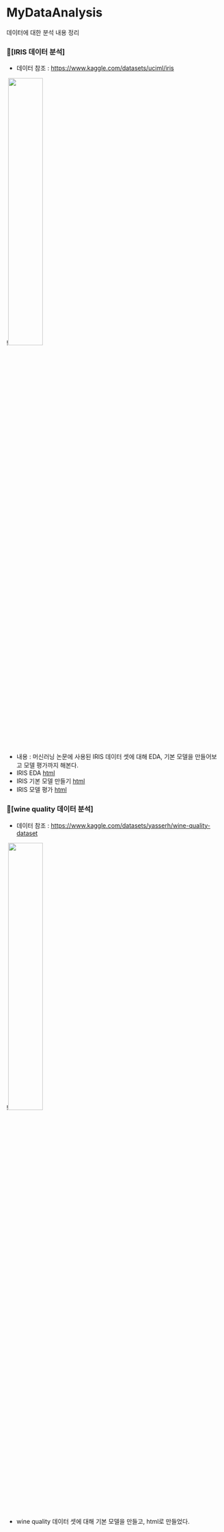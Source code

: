 # MyDataAnalysis
데이터에 대한 분석 내용 정리

### 🌼[IRIS 데이터 분석]
  * 데이터 참조 : https://www.kaggle.com/datasets/uciml/iris
  
!<img src="https://user-images.githubusercontent.com/106807456/183677767-c865c645-37a3-438d-bdb0-e0d69d93c59d.png" width="40%" height="40%"/>

  * 내용 : 머신러닝 논문에 사용된 IRIS 데이터 셋에 대해 EDA, 기본 모델을 만들어보고 모델 평가까지 해본다.
  * IRIS EDA [html](https://lyonari.github.io/MyDataAnalysis/IRIS_BASIC01.html)
  * IRIS 기본 모델 만들기 [html]()
  * IRIS 모델 평가 [html]()


### 🍷[wine quality 데이터 분석]
  * 데이터 참조 : https://www.kaggle.com/datasets/yasserh/wine-quality-dataset
  
!<img src="https://user-images.githubusercontent.com/106807456/183681218-4336f32e-5e28-44d7-bd82-7f29c6ccf5e3.png" width="40%" height="40%"/>

* wine quality 데이터 셋에 대해 기본 모델을 만들고, html로 만들었다.

  
